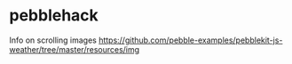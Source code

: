 # pebblehack


Info on scrolling images
https://github.com/pebble-examples/pebblekit-js-weather/tree/master/resources/img
